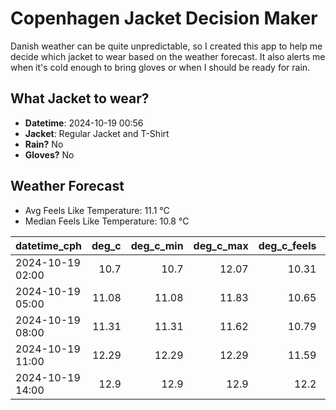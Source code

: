 
# Copenhagen Jacket Decision Maker

Danish weather can be quite unpredictable, so I created this app to help me decide which jacket to wear based on the weather forecast. 
It also alerts me when it's cold enough to bring gloves or when I should be ready for rain.

## What Jacket to wear?

- **Datetime**: 2024-10-19 00:56
- **Jacket**: Regular Jacket and T-Shirt
- **Rain?** No
- **Gloves?** No

## Weather Forecast
- Avg Feels Like Temperature: 11.1 °C
- Median Feels Like Temperature: 10.8 °C

| datetime_cph     |   deg_c |   deg_c_min |   deg_c_max |   deg_c_feels | weather   | wind   | rain   |
|:-----------------|--------:|------------:|------------:|--------------:|:----------|:-------|:-------|
| 2024-10-19 02:00 |   10.7  |       10.7  |       12.07 |         10.31 | Clouds    | Low    | None   |
| 2024-10-19 05:00 |   11.08 |       11.08 |       11.83 |         10.65 | Clouds    | Low    | None   |
| 2024-10-19 08:00 |   11.31 |       11.31 |       11.62 |         10.79 | Clouds    | Low    | None   |
| 2024-10-19 11:00 |   12.29 |       12.29 |       12.29 |         11.59 | Clouds    | Medium | None   |
| 2024-10-19 14:00 |   12.9  |       12.9  |       12.9  |         12.2  | Clouds    | Medium | None   |
        